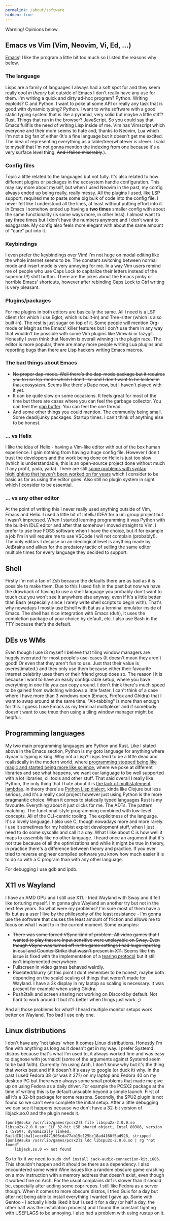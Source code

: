 ```yaml
---
permalink: /about/software
hidden: true
---
```


Warning! Opinions below.

## Emacs vs Vim (Vim, Neovim, Vi, Ed, ...)
[Emacs](https://youtu.be/V3QF1uAvbkU)! I like the program a little bit
too much so I listed the reasons why below.
### The language
Lisps are a family of languages I always had a soft spot for and they
seem really cool *in theory* but outside of Emacs I don't really have
any use for them. I'm writing a quick and dirty ad-hoc program?
Python. Writing exploits? C and Python. I want to poke at some API or
really any task that is good with dynamic typing? Python. I want to
write software with a good static typing system that is like a
pyramid, very solid but maybe a little stiff? Rust. Things that run in
the browser?  JavaScript. So you could say that Emacs fullfils the
need of writing Lisp inside of me. Vim has Vimscript which everyone
and their mom seems to hate and, thanks to Neovim, Lua which I'm not a
big fan of either (It's a fine language but it doesn't get me
excited. The idea of representing everything as a table/tree/whatever
is clever. I said to myself that I'm not gonna mention the indexing
from one because it's a very surface level thing. ~~And I failed
miserably~~.).
### Config files
Topic a little related to the languages but not fully. It's also
related to how different plugins or packages in the ecosystem handle
configuration. This may say more about myself, but when I used Neovim
in the past, my config always ended up being really, really messy. All
the plugins I used, like LSP support, required me to paste some big
bulk of code into the config file. I never felt like I understood all
the lines, at least without putting effort into it. In Emacs I somehow
ended up having a **two times** smaller config with about the same
functionality (is some ways more, in other less). I almost want to say
three times but I don't have the numbers anymore and I don't want to
exaggarate. My config also feels more elegant with about the same
amount of "care" put into it.
### Keybindings
I even prefer the keybindings over Vim! I'm not huge on modal editing
like the whole internet seems to be. The constant switching between
normal mode and insert mode is very annoying for me. In a way Vim
users remind me of people who use Caps Lock to capitalize their
letters instead of the superior (!!) shift button. There are the jokes
about the Emacs pinky or horrible Emacs' shortcuts, however after
rebinding Caps Lock to Ctrl writing is very pleasant.
### Plugins/packages
For me plugins in both editors are basically the same. All I need is a
LSP client (for which I use Eglot, which is built-in) and Tree-sitter
(which is also built-in). The rest is just sugar on top of it. Some
people will mention Org-mode or Magit as the Emacs' killer features
but I don't use them in any way that wouldn't be possible with some
Vim plugins like Vimwiki or lazygit. Honestly I even think that Neovim
is overall winning in the plugin race. The editor is more popular,
there are many more people writing Lua plugins and reporting bugs than
there are Lisp hackers writing Emacs macros.
### The bad things about Emacs
- ~~No proper dap-mode. Well there's the dap-mode package but it
  requires you to use lsp-mode which I don't like and I don't want to
  be locked in that ecosystem.~~ Seems like there's
  [Dape](https://github.com/svaante/dape) now, but I haven't played
  with it yet.
- It can be quite slow on some occasions. It feels great for most of
  the time but there are cases where you can feel the garbage
  collector. You can feel the [gap
  buffer](https://en.wikipedia.org/wiki/Gap_buffer). You can feel the
  one thread.
- And some other things you could mention. The community being small.
  Some dead/junky packages. Startup times. I can't think of anything
  else to be honest.


### ... vs Helix
I like the idea of Helix - having a Vim-like editor with out of the
box human experience. I gain nothing from having a huge config
file. However I don't trust the developers and the work being done on
Helix is just too slow (which is understandable, this is an
open-source project done without much if any profit, yada,
yada). There are still [some problems with syntax highlighting that
haven't been worked on for
years](https://github.com/helix-editor/helix/issues/1151) which I
consider to be basic as far as using the editor goes. Also still no
plugin system in sight which I consider to be essential.

### ... vs any other editor
At the point of writing this I never really used anything outside of
Vim, Emacs and Helix. I used a little bit of IntelliJ IDEA for a uni
group project but I wasn't impressed. When I started learning
programming it was Python with the built-in IDLE editor and after that
somehow I moved straight to Vim. I prefer to use true FOSS software
when I have the choice, but if for example a job I'm in will require
me to use VSCode I will not complain (probably!). The only editors I
despise on an ideological level is anything made by JetBrains and
alikes for the predatory tactic of selling the same editor multiple
times for every language they decided to support.

## Shell
Firstly I'm not a fan of Zsh because the defaults there are as bad as
it is possible to make them. Due to this I used fish in the past but
now we have the drawback of having to use a shell language you
probably don't want to touch cuz you won't see it anywhere else
anyway, even if it's a little better than Bash (especially since I
rarely write shell scripts to begin with). That's why nowadays I
mostly use Eshell with Eat as a terminal emulator inside of Emacs. The
shell has nice integration with Emacs (duh), it uses the completion
package of your choice by default, etc. I also use Bash in the TTY
because that's the default.

## DEs vs WMs
Even though I use i3 myself I believe that tiling window managers are
hugely overrated for most people's use-cases (It doesn't mean they
aren't good! Or even that they aren't fun to use. Just that their
value is overestimated.) and they only use them because either their
favourite internet celebrity uses them or their friend group does
so. The reason I it is because I want to have an easily configurable
setup, where you have everything in one file you can copy around. I
don't think there's much speed to be gained from switching windows a
little faster. I can't think of a case where I have more than 3
windows open (Emacs, Firefox and Ghidra) that I want to swap around at
the same time. "Alt-tabbing" is more than enough for this. I guess I
use Emacs as my terminal multiplexer and if somebody doesn't want to
use tmux then using a tiling window manager might be helpful.

## Programming languages
My two main programming languages are Python and Rust. Like I stated
above in the Emacs section, Python is my goto language for anything
where dynamic typing is king. Why not a Lisp? Lisps tend to be a
little dead and realistically in the modern world, where [programming
stopped being like magic and started being more like
science](http://lambda-the-ultimate.org/node/5335), where we poke at
different libraries and see what happens, we want our language to be
well supported with a lot libraries, cli tools and other stuff. That
said overall I really like Python, the only thing that I hate about it
is [the lack of multistatement
lambdas](https://lwn.net/Articles/964839/). In theory there's a
[Python Lisp dialect](https://hylang.org/), kinda like Clojure but
less serious, and it's a really cool project however just using Python
is the more pragmantic choice. When it comes to statically typed
languages Rust is my favourite. Everything about it just clicks for
me. The ADTs. The pattern matching. The functional-style programming
combined with low-level concepts. All of the CLI-centric tooling. The
explicitness of the language. It's a lovely language. I also use C,
though nowadays more and more rarely. I use it sometimes for my
hobbist exploit development stuff, when I just need to do some
syscalls and call it a day. What I like about C is how well it maps to
assembly like no other language. I heard once an argument that it's
not true because of all the optimizations and while it might be true
in theory, in practice there's a difference between theory and
practice. If you ever tried to reverse engineer compiled software you
know how much easier it is to do so with a C program than with any
other language.


For debugging I use gdb and ipdb.

## X11 vs Wayland
I have an AMD GPU and I still use X11. I tried Wayland with Sway and
it felt like torturing myself. I'm gonna give Wayland an another try
but not in the next few years. So what were my problems? I'm sure most
of them have a fix but as a user I live by the philosophy of the least
resistance - I'm gonna use the software that causes the least amount
of friction and allows me to focus on what I want to in the current
moment. Some examples:
- ~~There was some forced VSync kind of problem. All video games that
  I wanted to play that are input sensitive were unplayable on Sway.
  Even though VSync was turned off in the game settings I had huge
  input lag in osu! and Counter Strike that wasn't present in X11.~~
  Seems like this issue is fixed with the implementation of a [tearing
  protocol](https://github.com/swaywm/sway/issues/7811) but it still
  isn't implemented everywhere.
- Fullscreen in video games behaved weirdly.
- Pixelated/blurry (at this point I dont remember to be honest, maybe
  both depending on the scale) scaling of things that weren't made for
  Wayland. I have a 3k display in my laptop so scaling is
  necessary. It was present for example when using Ghidra.
- Push2talk and screen sharing not working on Discord by default. Not
  hard to work around it but it's better when things just work. ;)
  
And all those problems for what? I heard multiple monitor setups work
better on Wayland. Too bad I use only one.

## Linux distributions
I don't have any 'hot takes' when It comes Linux
distributions. Honestly I'm fine with anything as long as it doesn't
get in my way. I prefer Systemd distros because that's what I'm used
to, it always worked fine and was easy to diagnose with journalctl
(some of the arguments against Systemd seem to be bad
faith). Currently I'm using Arch, I don't know why but it's the thing
that works best and if it doesn't it's easy to google (or duck it)
why. In the past I used Fedora 38 (or was it 37?) on my laptop and
Fedora 40 on my desktop PC but there were always some small problems
that made me give up on using Fedora as a daily driver. For example
the PCSX2 package at the time of writing this is by default unsuable
beyond a simple launch. First of all it's a 32-bit package for some
reasons. Secondly, the SPU2 plugin is not found so we can't even
complete the initial setup. After a little debugging we can see it
happens because we don't have a 32-bit version of libjack.so.0 and the
plugin needs it.

```shell
[poni@Asuka /usr/lib/games/pcsx2]$ file libspu2x-2.0.0.so
libspu2x-2.0.0.so: ELF 32-bit LSB shared object, Intel 80386, version 1 (SYSV), dynamically linked, BuildID[sha1]=ecc8471906cda77ab15e125bc18ad4160f5ad928, stripped
[poni@Asuka /usr/lib/games/pcsx2]$ ldd libspu2x-2.0.0.so | rg "not found"
	libjack.so.0 => not found
```

So to fix it we need to `sudo dnf install
jack-audio-connection-kit.i686`. This shouldn't happen and it should
be there as a dependency. I also encountered some weird Wine issues
like a random obscure game crashing on a mov instruction with a memory
address that doesn't exist, even though it worked fine on Arch. For
the usual complains dnf is slower than it should be, especially after
adding some copr repos. I still like Fedora as a server though. When
it comes to more obscure distros, I tried Guix for a day but after not
being able to install everything I wanted I gave up. Same with
Gentoo - I actually kinda liked it but I used it for a day (or half a
day, the other half was the installation process) and I found the
constant fighting with USEFLAGS to be annoying. I also had a problem
with using rustup on it.
